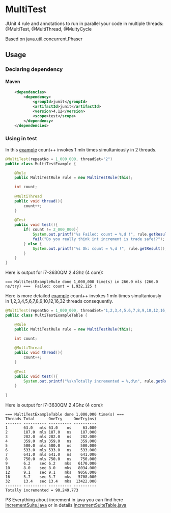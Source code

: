 # MultiTest
JUnit 4 rule and annotations to run in parallel your code in multiple threads: @MultiTest, @MultiThread, @MultyCycle

Based on java.util.concurrent.Phaser

## Usage

### Declaring dependency
#### Maven

```xml
    <dependencies>
        <dependency>
            <groupId>junit</groupId>
            <artifactId>junit</artifactId>
            <version>4.12</version>
            <scope>test</scope>
        </dependency>
    </dependencies>
```

### Using in test
In this [example](https://github.com/serhioms/MultiTest/blob/master/test/ca/rdmss/test/multitest/test/MultiTestExample.java) count++ invokes 1 mln times simultaniously in 2 threads. 

```java
@MultiTest(repeatNo = 1_000_000, threadSet="2")
public class MultiTestExample {

	@Rule
	public MultiTestRule rule = new MultiTestRule(this);

	int count;
	
	@MultiThread
	public void thread(){
		count++;
	}
	
	@Test
	public void test(){
		if( count != 2_000_000){
			System.out.printf("%s Failed: count = %,d !", rule.getResult(), count);
			fail("Do you really think int increment is trade safe!?");
		} else {
			System.out.printf("%s Ok: count = %,d !", rule.getResult(), count);
		}
	}
}	
```
Here is output for i7-3630QM 2.4Ghz (4 core):

```text
=== MultiTestExampleRule done 1,000,000 time(s) in 266.0 mls (266.0  ns/try) ===  Failed: count = 1,932,125 !
```



Here is more detailed [example](https://github.com/serhioms/MultiTest/blob/master/test/ca/rdmss/test/multitest/test/MultiTestExampleTable.java) count++ invokes 1 mln times simultaniously in 1,2,3,4,5,6,7,8,9,10,12,16,32 threads consequently. 

```java
@MultiTest(repeatNo = 1_000_000, threadSet="1,2,3,4,5,6,7,8,9,10,12,16,32")
public class MultiTestExampleTable {

	@Rule
	public MultiTestRule rule = new MultiTestRule(this);

	int count;
	
	@MultiThread
	public void thread(){
		count++;
	}
	
	@Test
	public void test(){
		System.out.printf("%s\nTotally incremented = %,d\n", rule.getResult(), count);
	}
	
}	
```
Here is output for i7-3630QM 2.4Ghz (4 core):

```text
=== MultiTestExampleTable done 1,000,000 time(s) ===
Threads Total      OneTry     OneTry(ns)
------- ---------- ---------- ----------
1       63.0   mls 63.0    ns     63.000
2       187.0  mls 187.0   ns    187.000
3       282.0  mls 282.0   ns    282.000
4       359.0  mls 359.0   ns    359.000
5       500.0  mls 500.0   ns    500.000
6       533.0  mls 533.0   ns    533.000
7       641.0  mls 641.0   ns    641.000
8       750.0  mls 750.0   ns    750.000
9       6.2    sec 6.2    mks   6170.000
10      8.0    sec 8.0    mks   8034.000
12      9.1    sec 9.1    mks   9056.000
16      5.7    sec 5.7    mks   5708.000
32      13.4   sec 13.4   mks  13422.000
------- ---------- ---------- ----------
Totally incremented = 90,249,773
```


PS Everything about increment in java you can find here [IncrementSuite.java](https://github.com/serhioms/MultiTest/blob/master/test/ca/rdmss/test/multitest/increment/IncrementSuite.java) or in details  [IncrementSuiteTable.java](https://github.com/serhioms/MultiTest/blob/master/test/ca/rdmss/test/multitest/increment/IncrementSuiteTable.java)
